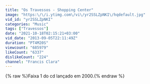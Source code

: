 ```yaml
---
title: "Os Travessos - Shopping Center"
image: "https:\/\/i.ytimg.com\/vi\/yr2SSLZpNKI\/hqdefault.jpg"
vid_id: "yr2SSLZpNKI"
categories: "Music"
tags: ["Travessos"]
date: "2021-10-18T02:15:21+03:00"
vid_date: "2013-09-05T22:11:49Z"
duration: "PT4M20S"
viewcount: "685979"
likeCount: "6337"
dislikeCount: "224"
channel: "Francis Clara"
---
```

{% raw %}Faixa 1 do cd lançado em 2000.{% endraw %}
